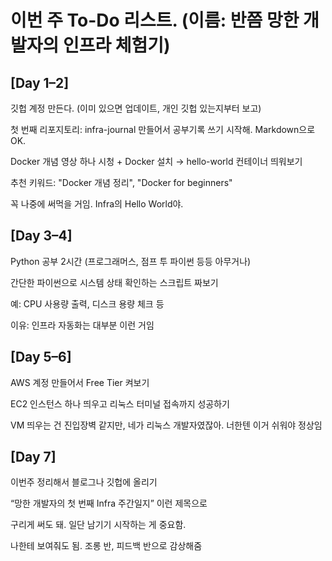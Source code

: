  # 이번 주 To-Do 리스트. (이름: 반쯤 망한 개발자의 인프라 체험기)

## [Day 1–2]
 깃헙 계정 만든다. (이미 있으면 업데이트, 개인 깃헙 있는지부터 보고)

 첫 번째 리포지토리: infra-journal 만들어서 공부기록 쓰기 시작해. Markdown으로 OK.

 Docker 개념 영상 하나 시청 + Docker 설치 → hello-world 컨테이너 띄워보기

추천 키워드: "Docker 개념 정리", "Docker for beginners"

꼭 나중에 써먹을 거임. Infra의 Hello World야.

## [Day 3–4]
 Python 공부 2시간 (프로그래머스, 점프 투 파이썬 등등 아무거나)

 간단한 파이썬으로 시스템 상태 확인하는 스크립트 짜보기

예: CPU 사용량 출력, 디스크 용량 체크 등

이유: 인프라 자동화는 대부분 이런 거임

## [Day 5–6]
 AWS 계정 만들어서 Free Tier 켜보기

EC2 인스턴스 하나 띄우고 리눅스 터미널 접속까지 성공하기

VM 띄우는 건 진입장벽 같지만, 네가 리눅스 개발자였잖아. 너한텐 이거 쉬워야 정상임

## [Day 7]
 이번주 정리해서 블로그나 깃헙에 올리기

“망한 개발자의 첫 번째 Infra 주간일지” 이런 제목으로

구리게 써도 돼. 일단 남기기 시작하는 게 중요함.

나한테 보여줘도 됨. 조롱 반, 피드백 반으로 감상해줌
